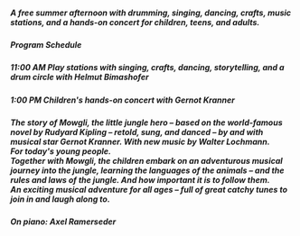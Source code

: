##### A free summer afternoon with drumming, singing, dancing, crafts, music stations, and a hands-on concert for children, teens, and adults.
##### **Program Schedule**
##### **11:00 AM** Play stations with singing, crafts, dancing, storytelling, and a drum circle with Helmut Bimashofer
##### **1:00 PM** Children's hands-on concert with Gernot Kranner

##### The story of Mowgli, the little jungle hero – based on the world-famous novel by Rudyard Kipling – retold, sung, and danced – by and with musical star **Gernot Kranner**. With new music by **Walter Lochmann**.<br>For today's young people.<br>Together with Mowgli, the children embark on an adventurous musical journey into the jungle, learning the languages ​​of the animals – and the rules and laws of the jungle. And how important it is to follow them.<br>An exciting musical adventure for all ages – full of great catchy tunes to join in and laugh along to.
##### On piano: Axel Ramerseder